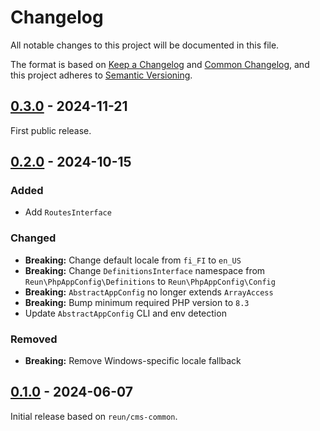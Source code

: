 # Changelog

All notable changes to this project will be documented in this file.

The format is based on [Keep a Changelog](https://keepachangelog.com/en/1.1.0/)
and [Common Changelog](https://common-changelog.org/), and this project adheres
to [Semantic Versioning](https://semver.org/spec/v2.0.0.html).

## [0.3.0] - 2024-11-21

First public release.

## [0.2.0] - 2024-10-15

### Added

- Add `RoutesInterface`

### Changed

- **Breaking:** Change default locale from `fi_FI` to `en_US`
- **Breaking:** Change `DefinitionsInterface` namespace from `Reun\PhpAppConfig\Definitions` to `Reun\PhpAppConfig\Config`
- **Breaking:** `AbstractAppConfig` no longer extends `ArrayAccess`
- **Breaking:** Bump minimum required PHP version to `8.3`
- Update `AbstractAppConfig` CLI and env detection

### Removed

- **Breaking:** Remove Windows-specific locale fallback

## [0.1.0] - 2024-06-07

Initial release based on `reun/cms-common`.

[0.3.0]: https://github.com/Reun-Media/php-app-config/releases/tag/0.3.0
[0.2.0]: https://github.com/Reun-Media/php-app-config/releases/tag/0.2.0
[0.1.0]: https://github.com/Reun-Media/php-app-config/releases/tag/0.1.0
